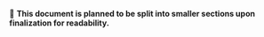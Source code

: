 📌 **This document is planned to be split into smaller sections upon finalization for readability.**
